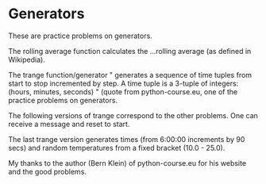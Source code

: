# Generators
  These are practice problems on generators.  
  
  The rolling average function calculates the ...rolling average (as defined in Wikipedia).
  
  The trange function/generator " generates a sequence of time tuples from start to stop incremented by step. A time tuple is a 3-tuple of integers: (hours, minutes, seconds) " (quote from python-course.eu, one of the practice problems on generators.
  
  The following versions of trange correspond to the other problems. One can receive a message and reset to start.
  
  The last trange version generates times (from 6:00:00  increments by 90 secs) and random temperatures from a fixed bracket (10.0 - 25.0).
  
  
  
  My thanks to the author (Bern Klein) of python-course.eu for his website and the good problems.
  
  
